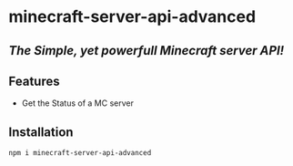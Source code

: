 # minecraft-server-api-advanced

## _The Simple, yet powerfull Minecraft server API!_

## Features

- Get the Status of a MC server

## Installation

```sh
npm i minecraft-server-api-advanced
```

